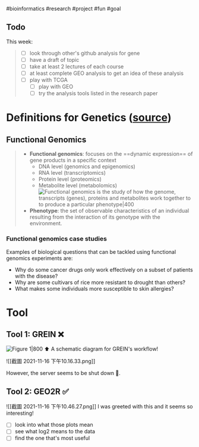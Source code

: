 #bioinformatics #research #project #fun #goal

## Todo

This week:

> - [ ] look through other's github analysis for gene
> - [ ] have a draft of topic
> - [ ] take at least 2 lectures of each course
> - [ ] at least complete GEO analysis to get an idea of these analysis
> - [ ] play with TCGA
>   - [ ] play with GEO
>   - [ ] try the analysis tools listed in the research paper
# Definitions for Genetics ([source](https://www.ebi.ac.uk/training/online/courses/functional-genomics-i-introduction-and-design/what-is-functional-genomics/))
## Functional Genomics 
>- **Functional genomics**:  focuses on the ==dynamic expression== of gene products in a specific context
>     -   DNA level (genomics and epigenomics)
>     -   RNA level (transcriptomics)
>     -   Protein level (proteomics)
>     -   Metabolite level (metabolomics)
>     ![Functional genomics is the study of how the genome, transcripts (genes), proteins and metabolites work together to to produce a particular phenotype|400](https://www.ebi.ac.uk/training/online/courses/functional-genomics-i-introduction-and-design/wp-content/uploads/sites/60/2020/05/Figure01-1024x747.png "Functional genomics is the study of how the genome, transcripts (genes), proteins and metabolites work together to to produce a particular phenotype")
>- **Phenotype**: the set of observable characteristics of an individual resulting from the interaction of its genotype with the environment.

### Functional genomics case studies

Examples of biological questions that can be tackled using functional genomics experiments are:

-   Why do some cancer drugs only work effectively on a subset of patients with the disease?
-   Why are some cultivars of rice more resistant to drought than others?
-   What makes some individuals more susceptible to skin allergies?


# Tool
## Tool 1: GREIN ❌

![Figure 1|800](https://media.springernature.com/full/springer-static/image/art%3A10.1038%2Fs41598-019-43935-8/MediaObjects/41598_2019_43935_Fig1_HTML.png)
⬆️ A schematic diagram for GREIN's workflow!

![[截圖 2021-11-16 下午10.16.33.png]]

However, the server seems to be shut down 🤧.

## Tool 2: GEO2R ✅

![[截圖 2021-11-16 下午10.46.27.png]]
I was greeted with this and it seems so interesting!

- [ ] look into what those plots mean
- [ ] see what log2 means to the data
- [ ] find the one that's most useful
